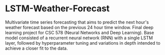 # LSTM-Weather-Forecast
Multivariate time series forecasting that aims to predict the next hour's weather forecast based on the previous 24 hour time window. Final deep learning project for CSC 578 (Neural Networks and Deep Learning). Base model consisted of a recurrent neural network (RNN) with a single LSTM layer, followed by hyperparameter tuning and variations in depth intended to achieve a closer fit to the data.
